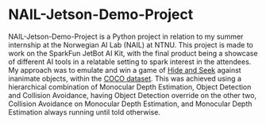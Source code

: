 # NAIL-Jetson-Demo-Project

NAIL-Jetson-Demo-Project is a Python project in relation to my summer internship at the Norwegian AI Lab (NAIL) at NTNU.
This project is made to work on the SparkFun JetBot AI Kit, with the final product being a showcase of different AI tools in a relatable setting to spark interest in the attendees. 
My approach was to emulate and win a game of [Hide and Seek](https://en.wikipedia.org/wiki/Hide-and-seek) against inanimate objects, within the [COCO dataset](https://cocodataset.org/).
This was achieved using a hierarchical combination of Monocular Depth Estimation, Object Detection and Collision Avoidance, having Object Detection override on the other two, 
Collision Avoidance on Monocular Depth Estimation, and Monocular Depth Estimation always running until told otherwise.
